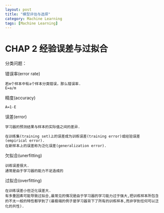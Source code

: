 ```yaml
---
layout: post
title: "模型评估与选择"
category: Machine Learning
tags: [Machine Learning]
---
```


# CHAP 2 经验误差与过拟合

分类问题：

错误率(error rate)

    若m个样本中有a个样本分类错误，那么错误率.
    E=a/m

精度(accuracy)

    A=1-E

误差(error)

    学习器的预测结果与样本的实际值之间的差异.

    在训练集(training set)上的误差成为训练误差(training error)或经验误差(empirical error).
    在新样本上的误差称为泛化误差(generalization error).

欠拟合(unerfitting)

    训练误差很大.
    通常是由于学习器的能力不足造成的

过拟合(overfitting)

    在训练误差小但泛化误差大.
    有多重因素可能导致过拟合,最常见的情况是由于学习器的学习能力过于强大,把训练样本所包含的不太一般的特性都学到了(最极端的例子是学习器背下了所有的训练样本,而非学到任何可以泛化的共性).

